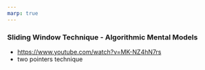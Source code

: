 ```yaml
---
marp: true
---
```


### Sliding Window Technique - Algorithmic Mental Models

- https://www.youtube.com/watch?v=MK-NZ4hN7rs
- two pointers technique
